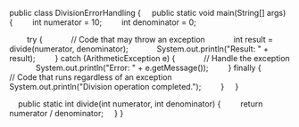 
public class DivisionErrorHandling {
    public static void main(String[] args) {
        int numerator = 10;
        int denominator = 0; 

        try {
            // Code that may throw an exception
            int result = divide(numerator, denominator);
            System.out.println("Result: " + result);
        } catch (ArithmeticException e) {
            // Handle the exception
            System.out.println("Error: " + e.getMessage());
        } finally {
            // Code that runs regardless of an exception
            System.out.println("Division operation completed.");
        }
    } 

    public static int divide(int numerator, int denominator) {
        return numerator / denominator;
    }
}
